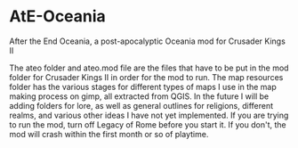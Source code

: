 # AtE-Oceania
After the End Oceania, a post-apocalyptic Oceania mod for Crusader Kings II

The ateo folder and ateo.mod file are the files that have to be put in the mod folder for Crusader Kings II in order for the mod to run. 
The map resources folder has the various stages for different types of maps I use in the map making process on gimp, all extracted from QGIS.
In the future I will be adding folders for lore, as well as general outlines for religions, different realms, and various other ideas I have not yet implemented.
If you are trying to run the mod, turn off Legacy of Rome before you start it. If you don't, the mod will crash within the first month or so of playtime.
